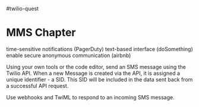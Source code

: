 #twilio-quest

# MMS Chapter
time-sensitive notifications (PagerDuty)
text-based interface (doSomething)
enable secure anonymous communication (airbnb)

Using your own tools or the code editor, send an SMS message using the Twilio API. When a new Message is created via the API, it is assigned a unique identifier - a SID. This SID will be included in the data sent back from a successful API request.

Use webhooks and TwiML to respond to an incoming SMS message.